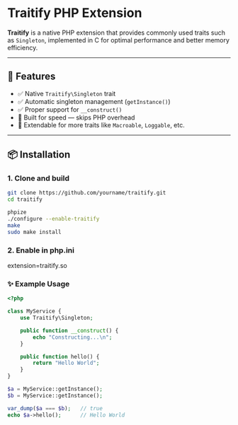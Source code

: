# Traitify PHP Extension

**Traitify** is a native PHP extension that provides commonly used traits such as `Singleton`, implemented in C for optimal performance and better memory efficiency.

---

## 🧩 Features

- ✅ Native `Traitify\Singleton` trait
- ✅ Automatic singleton management (`getInstance()`)
- ✅ Proper support for `__construct()`
- 🚀 Built for speed — skips PHP overhead
- 🧠 Extendable for more traits like `Macroable`, `Loggable`, etc.

---

## 📦 Installation

### 1. Clone and build

```bash
git clone https://github.com/yourname/traitify.git
cd traitify

phpize
./configure --enable-traitify
make
sudo make install
```


### 2. Enable in php.ini
extension=traitify.so

### ✨ Example Usage
 

```php
<?php

class MyService {
    use Traitify\Singleton;

    public function __construct() {
        echo "Constructing...\n";
    }

    public function hello() {
        return "Hello World";
    }
}

$a = MyService::getInstance();
$b = MyService::getInstance();

var_dump($a === $b);   // true
echo $a->hello();      // Hello World
```


